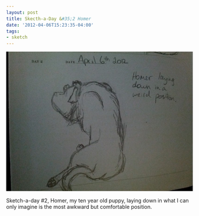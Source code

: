 ```yaml
---
layout: post
title: Skecth-a-Day &#35;2 Homer
date: '2012-04-06T15:23:35-04:00'
tags:
- sketch
---
```

![](/images/sketches/sad2-homer.jpg)

Sketch-a-day #2, Homer, my ten year old puppy, laying down in what I can only imagine is the most awkward but comfortable position.
